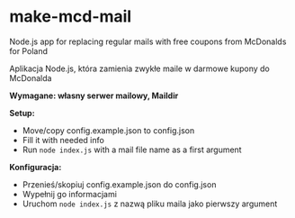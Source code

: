 # make-mcd-mail

Node.js app for replacing regular mails with free coupons from McDonalds for Poland

Aplikacja Node.js, która zamienia zwykłe maile w darmowe kupony do McDonalda

**Wymagane: własny serwer mailowy, Maildir**

**Setup:**
- Move/copy config.example.json to config.json
- Fill it with needed info
- Run `node index.js` with a mail file name as a first argument

**Konfiguracja:**
- Przenieś/skopiuj config.example.json do config.json
- Wypełnij go informacjami
- Uruchom `node index.js` z nazwą pliku maila jako pierwszy argument